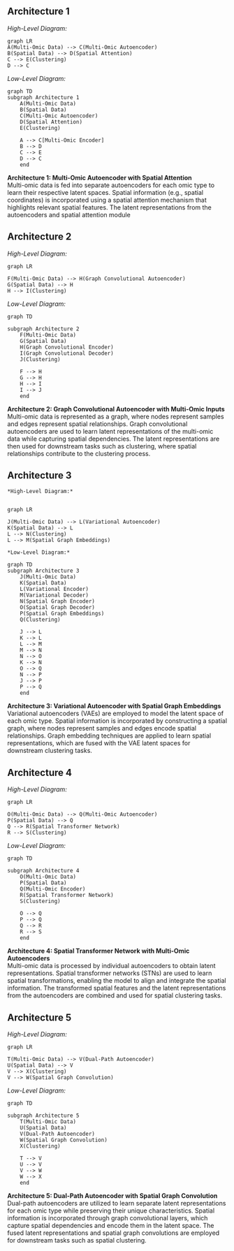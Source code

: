 ## Architecture 1
*High-Level Diagram:*
```mermaid
graph LR
A(Multi-Omic Data) --> C(Multi-Omic Autoencoder)
B(Spatial Data) --> D(Spatial Attention)
C --> E(Clustering)
D --> C
```
*Low-Level Diagram:*
```mermaid
graph TD
subgraph Architecture 1
    A(Multi-Omic Data)
    B(Spatial Data)
    C(Multi-Omic Autoencoder)
    D(Spatial Attention)
    E(Clustering)
    
    A --> C[Multi-Omic Encoder]
    B --> D
    C --> E
    D --> C
    end
```
**Architecture 1: Multi-Omic Autoencoder with Spatial Attention** <br>
Multi-omic data is fed into separate autoencoders for each omic type to learn their respective latent spaces. 
Spatial information (e.g., spatial coordinates) is incorporated using a spatial attention mechanism that highlights relevant spatial features. 
The latent representations from the autoencoders and spatial attention module

## Architecture 2
*High-Level Diagram:*

```mermaid
graph LR

F(Multi-Omic Data) --> H(Graph Convolutional Autoencoder)
G(Spatial Data) --> H
H --> I(Clustering)
```
*Low-Level Diagram:*
```mermaid
graph TD

subgraph Architecture 2
    F(Multi-Omic Data)
    G(Spatial Data)
    H(Graph Convolutional Encoder)
    I(Graph Convolutional Decoder)
    J(Clustering)
    
    F --> H
    G --> H
    H --> I
    I --> J
    end
```
**Architecture 2: Graph Convolutional Autoencoder with Multi-Omic Inputs** <br>
Multi-omic data is represented as a graph, where nodes represent samples and edges represent spatial relationships. 
Graph convolutional autoencoders are used to learn latent representations of the multi-omic data while capturing spatial dependencies. 
The latent representations are then used for downstream tasks such as clustering, where spatial relationships contribute to the clustering process. 

## Architecture 3
```
*High-Level Diagram:*


graph LR

J(Multi-Omic Data) --> L(Variational Autoencoder)
K(Spatial Data) --> L
L --> N(Clustering)
L --> M(Spatial Graph Embeddings)

*Low-Level Diagram:*

graph TD
subgraph Architecture 3
    J(Multi-Omic Data)
    K(Spatial Data)
    L(Variational Encoder)
    M(Variational Decoder)
    N(Spatial Graph Encoder)
    O(Spatial Graph Decoder)
    P(Spatial Graph Embeddings)
    Q(Clustering)
    
    J --> L
    K --> L
    L --> M
    M --> N
    N --> O
    K --> N
    O --> Q
    N --> P
    J --> P
    P --> Q
    end

```
**Architecture 3: Variational Autoencoder with Spatial Graph Embeddings** <br>
Variational autoencoders (VAEs) are employed to model the latent space of each omic type. 
Spatial information is incorporated by constructing a spatial graph, where nodes represent samples and edges encode spatial relationships. 
Graph embedding techniques are applied to learn spatial representations, which are fused with the VAE latent spaces for downstream clustering tasks. 

## Architecture 4
*High-Level Diagram:*

```mermaid
graph LR

O(Multi-Omic Data) --> Q(Multi-Omic Autoencoder)
P(Spatial Data) --> Q
Q --> R(Spatial Transformer Network)
R --> S(Clustering)
```
*Low-Level Diagram:*
```mermaid
graph TD

subgraph Architecture 4
    O(Multi-Omic Data)
    P(Spatial Data)
    Q(Multi-Omic Encoder)
    R(Spatial Transformer Network)
    S(Clustering)
    
    O --> Q
    P --> Q
    Q --> R
    R --> S
    end
```
**Architecture 4: Spatial Transformer Network with Multi-Omic Autoencoders** <br>
Multi-omic data is processed by individual autoencoders to obtain latent representations. 
Spatial transformer networks (STNs) are used to learn spatial transformations, enabling the model to align and integrate the spatial information. 
The transformed spatial features and the latent representations from the autoencoders are combined and used for spatial clustering tasks. 

## Architecture 5
*High-Level Diagram:*
```mermaid
graph LR

T(Multi-Omic Data) --> V(Dual-Path Autoencoder)
U(Spatial Data) --> V
V --> X(Clustering)
V --> W(Spatial Graph Convolution)
```
*Low-Level Diagram:*
```mermaid
graph TD

subgraph Architecture 5
    T(Multi-Omic Data)
    U(Spatial Data)
    V(Dual-Path Autoencoder)
    W(Spatial Graph Convolution)
    X(Clustering)
    
    T --> V
    U --> V
    V --> W
    W --> X
    end
```
**Architecture 5: Dual-Path Autoencoder with Spatial Graph Convolution** <br>
Dual-path autoencoders are utilized to learn separate latent representations for each omic type while preserving their unique characteristics. 
Spatial information is incorporated through graph convolutional layers, which capture spatial dependencies and encode them in the latent space. 
The fused latent representations and spatial graph convolutions are employed for downstream tasks such as spatial clustering. 
